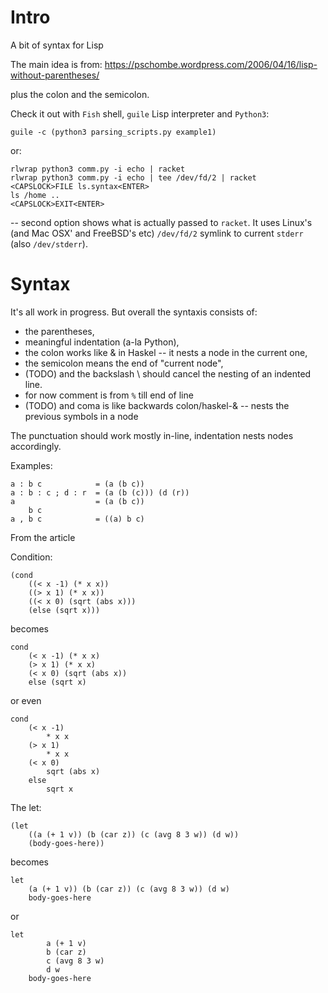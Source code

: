 Intro
=====

A bit of syntax for Lisp

The main idea is from:
https://pschombe.wordpress.com/2006/04/16/lisp-without-parentheses/

plus the colon and the semicolon.

Check it out with `Fish` shell, `guile` Lisp interpreter and `Python3`:

	guile -c (python3 parsing_scripts.py example1)

or:

	rlwrap python3 comm.py -i echo | racket
	rlwrap python3 comm.py -i echo | tee /dev/fd/2 | racket
	<CAPSLOCK>FILE ls.syntax<ENTER>
	ls /home ..
	<CAPSLOCK>EXIT<ENTER>

-- second option shows what is actually passed to `racket`.
It uses Linux's (and Mac OSX' and FreeBSD's etc) `/dev/fd/2` symlink to current `stderr` (also `/dev/stderr`).





Syntax
======

It's all work in progress.
But overall the syntaxis consists of:

* the parentheses,
* meaningful indentation (a-la Python),
* the colon works like & in Haskel -- it nests a node in the current one,
* the semicolon means the end of "current node",
* (TODO) and the backslash \ should cancel the nesting of an indented line.
* for now comment is from `%` till end of line
* (TODO) and coma is like backwards colon/haskel-& -- nests the previous symbols in a node

The punctuation should work mostly in-line,
indentation nests nodes accordingly.

Examples:

	a : b c            = (a (b c))
	a : b : c ; d : r  = (a (b (c))) (d (r))
	a                  = (a (b c))
		b c
	a , b c            = ((a) b c)

From the article

Condition:

	(cond
		((< x -1) (* x x))
		((> x 1) (* x x))
		((< x 0) (sqrt (abs x)))
		(else (sqrt x)))

becomes

	cond
		(< x -1) (* x x)
		(> x 1) (* x x)
		(< x 0) (sqrt (abs x))
		else (sqrt x)

or even

	cond
		(< x -1)
			* x x
		(> x 1)
			* x x
		(< x 0)
			sqrt (abs x)
		else
			sqrt x

The let:

	(let
		((a (+ 1 v)) (b (car z)) (c (avg 8 3 w)) (d w))
		(body-goes-here))

becomes

	let
		(a (+ 1 v)) (b (car z)) (c (avg 8 3 w)) (d w)
		body-goes-here

or

	let
			a (+ 1 v) 
			b (car z)
			c (avg 8 3 w)
			d w
		body-goes-here


